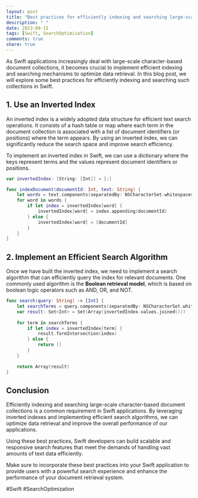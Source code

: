 ```yaml
---
layout: post
title: "Best practices for efficiently indexing and searching large-scale character-based document collections in Swift applications"
description: " "
date: 2023-09-15
tags: [Swift, SearchOptimization]
comments: true
share: true
---
```


As Swift applications increasingly deal with large-scale character-based document collections, it becomes crucial to implement efficient indexing and searching mechanisms to optimize data retrieval. In this blog post, we will explore some best practices for efficiently indexing and searching such collections in Swift.

## 1. Use an Inverted Index

An inverted index is a widely adopted data structure for efficient text search operations. It consists of a hash table or map where each term in the document collection is associated with a list of document identifiers (or positions) where the term appears. By using an inverted index, we can significantly reduce the search space and improve search efficiency.

To implement an inverted index in Swift, we can use a dictionary where the keys represent terms and the values represent document identifiers or positions.

```swift
var invertedIndex: [String: [Int]] = [:]

func indexDocument(documentId: Int, text: String) {
    let words = text.components(separatedBy: NSCharacterSet.whitespacesAndNewlines)
    for word in words {
        if let index = invertedIndex[word] {
            invertedIndex[word] = index.appending(documentId)
        } else {
            invertedIndex[word] = [documentId]
        }
    }
}
```

## 2. Implement an Efficient Search Algorithm

Once we have built the inverted index, we need to implement a search algorithm that can efficiently query the index for relevant documents. One commonly used algorithm is the **Boolean retrieval model**, which is based on boolean logic operators such as AND, OR, and NOT.

```swift
func search(query: String) -> [Int] {
    let searchTerms = query.components(separatedBy: NSCharacterSet.whitespaces)
    var result: Set<Int> = Set(Array(invertedIndex.values.joined()))
    
    for term in searchTerms {
        if let index = invertedIndex[term] {
            result.formIntersection(index)
        } else {
            return []
        }
    }
    
    return Array(result)
}
```

## Conclusion

Efficiently indexing and searching large-scale character-based document collections is a common requirement in Swift applications. By leveraging inverted indexes and implementing efficient search algorithms, we can optimize data retrieval and improve the overall performance of our applications.

Using these best practices, Swift developers can build scalable and responsive search features that meet the demands of handling vast amounts of text data efficiently.

Make sure to incorporate these best practices into your Swift application to provide users with a powerful search experience and enhance the performance of your document retrieval system.

#Swift #SearchOptimization